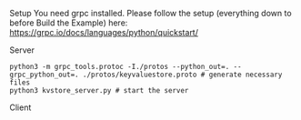 Setup
You need grpc installed. Please follow the setup (everything down to before Build the Example) here: https://grpc.io/docs/languages/python/quickstart/

Server
```
python3 -m grpc_tools.protoc -I./protos --python_out=. --grpc_python_out=. ./protos/keyvaluestore.proto # generate necessary files
python3 kvstore_server.py # start the server
```
Client
